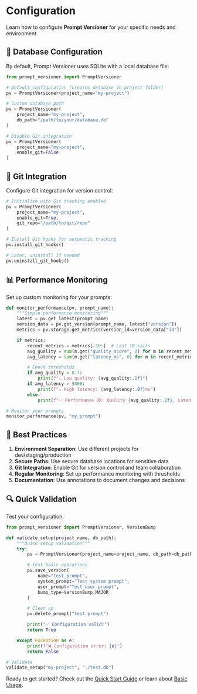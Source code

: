 # Configuration

Learn how to configure **Prompt Versioner** for your specific needs and environment.

## 🔧 Database Configuration

By default, Prompt Versioner uses SQLite with a local database file:

```python
from prompt_versioner import PromptVersioner

# Default configuration (creates database in project folder)
pv = PromptVersioner(project_name="my-project")

# Custom database path
pv = PromptVersioner(
    project_name="my-project",
    db_path="/path/to/your/database.db"
)

# Disable Git integration
pv = PromptVersioner(
    project_name="my-project",
    enable_git=False
)
```

## 🔗 Git Integration

Configure Git integration for version control:

```python
# Initialize with Git tracking enabled
pv = PromptVersioner(
    project_name="my-project",
    enable_git=True,
    git_repo="/path/to/git/repo"
)

# Install Git hooks for automatic tracking
pv.install_git_hooks()

# Later, uninstall if needed
pv.uninstall_git_hooks()
```

## 📊 Performance Monitoring

Set up custom monitoring for your prompts:

```python
def monitor_performance(pv, prompt_name):
    """Simple performance monitoring"""
    latest = pv.get_latest(prompt_name)
    version_data = pv.get_version(prompt_name, latest["version"])
    metrics = pv.storage.get_metrics(version_id=version_data["id"])

    if metrics:
        recent_metrics = metrics[-10:]  # Last 10 calls
        avg_quality = sum(m.get("quality_score", 0) for m in recent_metrics) / len(recent_metrics)
        avg_latency = sum(m.get("latency_ms", 0) for m in recent_metrics) / len(recent_metrics)

        # Check thresholds
        if avg_quality < 0.7:
            print(f"⚠️ Low quality: {avg_quality:.2f}")
        if avg_latency > 5000:
            print(f"⚠️ High latency: {avg_latency:.0f}ms")
        else:
            print(f"✅ Performance OK: Quality {avg_quality:.2f}, Latency {avg_latency:.0f}ms")

# Monitor your prompts
monitor_performance(pv, "my_prompt")
```

## 📝 Best Practices

1. **Environment Separation**: Use different projects for dev/staging/production
2. **Secure Paths**: Use secure database locations for sensitive data
3. **Git Integration**: Enable Git for version control and team collaboration
4. **Regular Monitoring**: Set up performance monitoring with thresholds
5. **Documentation**: Use annotations to document changes and decisions

## 🔍 Quick Validation

Test your configuration:

```python
from prompt_versioner import PromptVersioner, VersionBump

def validate_setup(project_name, db_path):
    """Quick setup validation"""
    try:
        pv = PromptVersioner(project_name=project_name, db_path=db_path)

        # Test basic operations
        pv.save_version(
            name="test_prompt",
            system_prompt="Test system prompt",
            user_prompt="Test user prompt",
            bump_type=VersionBump.MAJOR
        )

        # Clean up
        pv.delete_prompt("test_prompt")

        print("✅ Configuration valid!")
        return True

    except Exception as e:
        print(f"❌ Configuration error: {e}")
        return False

# Validate
validate_setup("my-project", "./test.db")
```

Ready to get started? Check out the [Quick Start Guide](quick-start.md) or learn about [Basic Usage](../examples/basic-usage.md).
